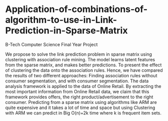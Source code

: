 # Application-of-combinations-of-algorithm-to-use-in-Link-Prediction-in-Sparse-Matrix
B-Tech Computer Science Final Year Project

We propose to solve the link prediction problem in sparse matrix using clustering with association rule mining. The model learns latent features from the sparse matrix, and makes better predictions.
To present the effect of clustering the data onto the association rules. Hence, we have compared the results of two different approaches: Finding association rules without consumer segmentation, and with consumer segmentation. The data analysis framework is applied to the data of Online Retail. By extracting the most important information from Online Retail data, we claim that this framework provides offers, the right product/advertisement to the right consumer.
Predicting from a sparse matrix using algorithms like ARM are quite expensive and it takes a lot of time and space but using Clustering with ARM we can predict in Big O(n)+2k time where k is frequent item sets.



